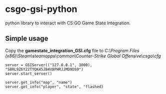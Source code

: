 # csgo-gsi-python

python library to interact with CS:GO Game State Integration.

## Simple usage
Copy the **gamestate_integration_GSI.cfg** file to *C:\Program Files (x86)\Steam\steamapps\common\Counter-Strike Global Offensive\csgo\cfg*
```
server = GSIServer(("127.0.0.1", 3000), "S8RL9Z6Y22TYQK45JB4V8PHRJJMD9DS9")
server.start_server()

server.get_info("map", "name")
server.get_info("player", "state", "flashed)
```
